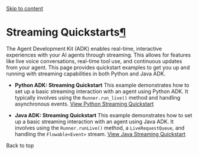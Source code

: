 [ Skip to content ](https://google.github.io/adk-docs/get-started/streaming/#streaming-quickstarts)
# Streaming Quickstarts[¶](https://google.github.io/adk-docs/get-started/streaming/#streaming-quickstarts "Permanent link")
The Agent Development Kit (ADK) enables real-time, interactive experiences with your AI agents through streaming. This allows for features like live voice conversations, real-time tool use, and continuous updates from your agent.
This page provides quickstart examples to get you up and running with streaming capabilities in both Python and Java ADK.
  * **Python ADK: Streaming Quickstart**
This example demonstrates how to set up a basic streaming interaction with an agent using Python ADK. It typically involves using the `Runner.run_live()` method and handling asynchronous events.
[ View Python Streaming Quickstart](https://google.github.io/adk-docs/get-started/streaming/quickstart-streaming/)


  * **Java ADK: Streaming Quickstart**
This example demonstrates how to set up a basic streaming interaction with an agent using Java ADK. It involves using the `Runner.runLive()` method, a `LiveRequestQueue`, and handling the `Flowable<Event>` stream.
[ View Java Streaming Quickstart](https://google.github.io/adk-docs/get-started/streaming/quickstart-streaming-java/)


Back to top
